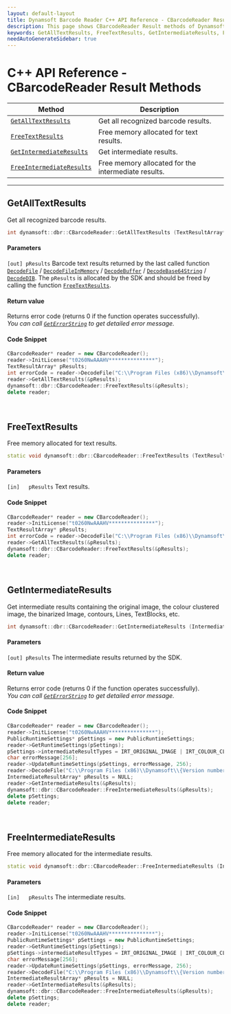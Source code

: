 ```yaml
---
layout: default-layout
title: Dynamsoft Barcode Reader C++ API Reference - CBarcodeReader Result Methods
description: This page shows CBarcodeReader Result methods of Dynamsoft Barcode Reader for C++ Language.
keywords: GetAllTextResults, FreeTextResults, GetIntermediateResults, FreeIntermediateResults, result methods, CBarcodeReader, api reference, c++
needAutoGenerateSidebar: true
---
```



# C++ API Reference - CBarcodeReader Result Methods

  | Method               | Description |
  |----------------------|-------------|
  | [`GetAllTextResults`](#getalltextresults) | Get all recognized barcode results. |
  | [`FreeTextResults`](#freetextresults) | Free memory allocated for text results. |
  | [`GetIntermediateResults`](#getintermediateresults) | Get intermediate results. |
  | [`FreeIntermediateResults`](#freeintermediateresults) | Free memory allocated for the intermediate results. |

  ---






  
## GetAllTextResults
Get all recognized barcode results.

```cpp
int dynamsoft::dbr::CBarcodeReader::GetAllTextResults (TextResultArray** pResults)	
```   
   
#### Parameters
`[out] pResults` Barcode text results returned by the last called function [`DecodeFile`](decode.md#decodefile) / [`DecodeFileInMemory`](decode.md#decodefileinmemory) / [`DecodeBuffer`](decode.md#decodebuffer) / [`DecodeBase64String`](decode.md#decodebase64string) / [`DecodeDIB`](decode.md#decodedib). The `pResults` is allocated by the SDK and should be freed by calling the function [`FreeTextResults`](#freetextresults).

#### Return value
Returns error code (returns 0 if the function operates successfully).    
*You can call [`GetErrorString`](status-retrieval.md#geterrorstring) to get detailed error message.*

#### Code Snippet
```cpp
CBarcodeReader* reader = new CBarcodeReader();
reader->InitLicense("t0260NwAAAHV***************");
TextResultArray* pResults;
int errorCode = reader->DecodeFile("C:\\Program Files (x86)\\Dynamsoft\\{Version number}\\Images\\AllSupportedBarcodeTypes.tif", "");
reader->GetAllTextResults(&pResults);
dynamsoft::dbr::CBarcodeReader::FreeTextResults(&pResults);
delete reader;
```

&nbsp;





## FreeTextResults
Free memory allocated for text results.

```cpp
static void dynamsoft::dbr::CBarcodeReader::FreeTextResults (TextResultArray** pResults)
```   
   
#### Parameters
`[in]	pResults` Text results.

#### Code Snippet
```cpp
CBarcodeReader* reader = new CBarcodeReader();
reader->InitLicense("t0260NwAAAHV***************");
TextResultArray* pResults;
int errorCode = reader->DecodeFile("C:\\Program Files (x86)\\Dynamsoft\\{Version number}\\Images\\AllSupportedBarcodeTypes.tif", "");
reader->GetAllTextResults(&pResults);
dynamsoft::dbr::CBarcodeReader::FreeTextResults(&pResults);
delete reader;
```

&nbsp;





## GetIntermediateResults
Get intermediate results containing the original image, the colour clustered image, the binarized Image, contours, Lines, TextBlocks, etc.

```cpp
int dynamsoft::dbr::CBarcodeReader::GetIntermediateResults (IntermediateResultArray** pResults) 
```   
   
#### Parameters
`[out] pResults` The intermediate results returned by the SDK.

#### Return value
Returns error code (returns 0 if the function operates successfully).    
*You can call [`GetErrorString`](status-retrieval.md#geterrorstring) to get detailed error message.*

#### Code Snippet
```cpp
CBarcodeReader* reader = new CBarcodeReader();
reader->InitLicense("t0260NwAAAHV***************");
PublicRuntimeSettings* pSettings = new PublicRuntimeSettings;
reader->GetRuntimeSettings(pSettings);
pSettings->intermediateResultTypes = IRT_ORIGINAL_IMAGE | IRT_COLOUR_CLUSTERED_IMAGE | IRT_COLOUR_CONVERTED_GRAYSCALE_IMAGE;
char errorMessage[256];
reader->UpdateRuntimeSettings(pSettings, errorMessage, 256);
reader->DecodeFile("C:\\Program Files (x86)\\Dynamsoft\\{Version number}\\Images\\AllSupportedBarcodeTypes.tif", "");
IntermediateResultArray* pResults = NULL;
reader->GetIntermediateResults(&pResults);
dynamsoft::dbr::CBarcodeReader::FreeIntermediateResults(&pResults);
delete pSettings;
delete reader;
```

&nbsp;






## FreeIntermediateResults
Free memory allocated for the intermediate results.

```cpp
static void dynamsoft::dbr::CBarcodeReader::FreeIntermediateResults (IntermediateResultArray** pResults)
```   
   
#### Parameters
`[in]	pResults` The intermediate results.

#### Code Snippet
```cpp
CBarcodeReader* reader = new CBarcodeReader();
reader->InitLicense("t0260NwAAAHV***************");
PublicRuntimeSettings* pSettings = new PublicRuntimeSettings;
reader->GetRuntimeSettings(pSettings);
pSettings->intermediateResultTypes = IRT_ORIGINAL_IMAGE | IRT_COLOUR_CLUSTERED_IMAGE | IRT_COLOUR_CONVERTED_GRAYSCALE_IMAGE;
char errorMessage[256];
reader->UpdateRuntimeSettings(pSettings, errorMessage, 256);
reader->DecodeFile("C:\\Program Files (x86)\\Dynamsoft\\{Version number}\\Images\\AllSupportedBarcodeTypes.tif", "");
IntermediateResultArray* pResults = NULL;
reader->GetIntermediateResults(&pResults);
dynamsoft::dbr::CBarcodeReader::FreeIntermediateResults(&pResults);
delete pSettings;
delete reader;
```
